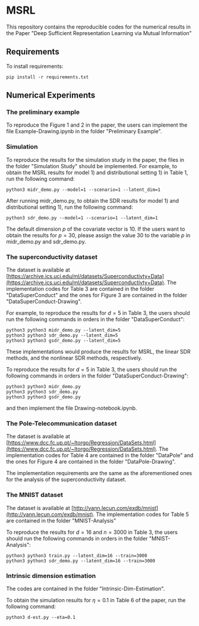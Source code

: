 # MSRL
This repository contains the reproducible codes for the numerical results in the Paper "Deep Sufficient Representation Learning via Mutual Information"

## Requirements

To install requirements:

    pip install -r requirements.txt

## Numerical Experiments

### The preliminary example

To reproduce the Figure 1 and 2 in the paper, the users can implement the file Example-Drawing.ipynb in the folder "Preliminary Example".

### Simulation

To reproduce the results for the simulation study in the paper, the files in the folder "Simulation Study" should be implemented. For example, to obtain the MSRL results for model 1) and distributional setting 1) in Table 1, run the following command:

    python3 midr_demo.py --model=1 --scenario=1 --latent_dim=1
    
After running midr_demo.py, to obtain the SDR results for model 1) and distributional setting 1), run the following command:
    
    python3 sdr_demo.py --model=1 --scenario=1 --latent_dim=1
    
The default dimension $p$ of the covariate vector is 10. If the users want to obtain the results for $p=30$, please assign the value 30 to the variable $p$ in midr_demo.py and sdr_demo.py.

### The superconductivity dataset

The dataset is available at [https://archive.ics.uci.edu/ml/datasets/Superconductivty+Data](https://archive.ics.uci.edu/ml/datasets/Superconductivty+Data). The implementation codes for Table 3 are contained in the folder "DataSuperConduct" and the ones for Figure 3 are contained in the folder "DataSuperConduct-Drawing".

For example, to reproduce the results for $d=5$ in Table 3, the users should run the following commands in orders in the folder "DataSuperConduct":

    python3 python3 midr_demo.py --latent_dim=5
    python3 python3 sdr_demo.py --latent_dim=5
    python3 python3 gsdr_demo.py --latent_dim=5
    
These implementations would produce the results for MSRL, the linear SDR methods, and the nonlinear SDR methods, respectively.

To reproduce the results for $d=5$ in Table 3, the users should run the following commands in orders in the folder "DataSuperConduct-Drawing":

    python3 python3 midr_demo.py
    python3 python3 sdr_demo.py
    python3 python3 gsdr_demo.py
    
and then implement the file Drawing-notebook.ipynb.

### The Pole-Telecommunication dataset

The dataset is available at [https://www.dcc.fc.up.pt/~ltorgo/Regression/DataSets.html](https://www.dcc.fc.up.pt/~ltorgo/Regression/DataSets.html). The implementation codes for Table 4 are contained in the folder "DataPole" and the ones for Figure 4 are contained in the folder "DataPole-Drawing".

The implementation requirements are the same as the aforementioned ones for the analysis of the superconductivity dataset.

### The MNIST dataset

The dataset is available at [http://yann.lecun.com/exdb/mnist](http://yann.lecun.com/exdb/mnist).  The implementation codes for Table 5 are contained in the folder "MNIST-Analysis"

To reproduce the results for $d=16$ and $n=3000$ in Table 3, the users should run the following commands in orders in the folder "MNIST-Analysis":

    python3 python3 train.py --latent_dim=16 --train=3000
    python3 python3 sdr_demo.py --latent_dim=16 --train=3000

### Intrinsic dimension estimation

The codes are contained in the folder "Intrinsic-Dim-Estimation".

To obtain the simulation results for $\eta=0.1$ in Table 6 of the paper, run the following command:

    python3 d-est.py --eta=0.1
